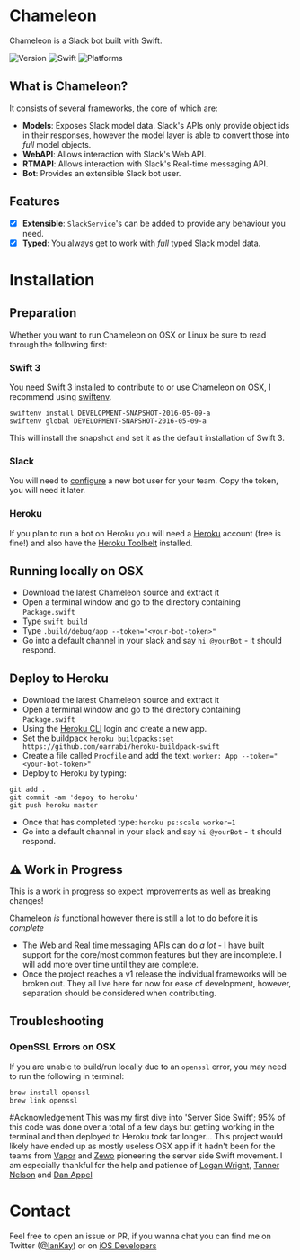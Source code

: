 # Chameleon
Chameleon is a Slack bot built with Swift.

![Version](https://img.shields.io/badge/Version-0.7.1-brightgreen.svg) 
![Swift](https://camo.githubusercontent.com/0727f3687a1e263cac101c5387df41048641339c/68747470733a2f2f696d672e736869656c64732e696f2f62616467652f53776966742d332e302d6f72616e67652e7376673f7374796c653d666c6174)
![Platforms](https://img.shields.io/badge/Platforms-osx%20%7C%20linux-lightgrey.svg)

## What is Chameleon?
It consists of several frameworks, the core of which are:

* **Models**: Exposes Slack model data. Slack's APIs only provide object ids in their responses, however the model layer is able to convert those into _full_ model objects. 
* **WebAPI**: Allows interaction with Slack's Web API.
* **RTMAPI**: Allows interaction with Slack's Real-time messaging API.
* **Bot**: Provides an extensible Slack bot user.

## Features
* [x] **Extensible**: `SlackService`'s can be added to provide any behaviour you need.
* [x] **Typed**: You always get to work with _full_ typed Slack model data.

# Installation
## Preparation
Whether you want to run Chameleon on OSX or Linux be sure to read through the following first:

### Swift 3
You need Swift 3 installed to contribute to or use Chameleon on OSX, I recommend using [swiftenv](https://github.com/kylef/swiftenv).

```
swiftenv install DEVELOPMENT-SNAPSHOT-2016-05-09-a
swiftenv global DEVELOPMENT-SNAPSHOT-2016-05-09-a
```

This will install the snapshot and set it as the default installation of Swift 3.

### Slack
You will need to [configure](https://my.slack.com/services/new/bot) a new bot user for your team. 
Copy the token, you will need it later.

### Heroku
If you plan to run a bot on Heroku you will need a [Heroku](https://www.heroku.com/) account (free is fine!) 
and also have the [Heroku Toolbelt](https://toolbelt.heroku.com/) installed. 

## Running locally on OSX
* Download the latest Chameleon source and extract it
* Open a terminal window and go to the directory containing `Package.swift`
* Type `swift build`
* Type `.build/debug/app --token="<your-bot-token>"`
* Go into a default channel in your slack and say `hi @yourBot` - it should respond.

## Deploy to Heroku
* Download the latest Chameleon source and extract it
* Open a terminal window and go to the directory containing `Package.swift`
* Using the [Heroku CLI](https://devcenter.heroku.com/articles/heroku-command) login and create a new app.
* Set the buildpack `heroku buildpacks:set https://github.com/oarrabi/heroku-buildpack-swift`
* Create a file called `Procfile` and add the text: `worker: App --token="<your-bot-token>"`
* Deploy to Heroku by typing:
```
git add .
git commit -am 'depoy to heroku'
git push heroku master
```
* Once that has completed type: `heroku ps:scale worker=1`
* Go into a default channel in your slack and say `hi @yourBot` - it should respond.

## ⚠️ Work in Progress
This is a work in progress so expect improvements as well as breaking changes!

Chameleon *is* functional however there is still a lot to do before it is *complete*

* The Web and Real time messaging APIs can do _a lot_ - 
I have built support for the core/most common features but they are incomplete. 
I will add more over time until they are complete.
* Once the project reaches a v1 release the individual frameworks will be broken out. 
They all live here for now for ease of development, however, separation should be considered when contributing.

## Troubleshooting
### OpenSSL Errors on OSX
If you are unable to build/run locally due to an `openssl` error, you may need to run the following in terminal:

```
brew install openssl
brew link openssl
```


#Acknowledgement
This was my first dive into 'Server Side Swift'; 
95% of this code was done over a total of a few days but getting working in the terminal 
and then deployed to Heroku took far longer... This project would likely have ended up as 
mostly useless OSX app if it hadn't been for the teams from [Vapor](http://qutheory.io/) and [Zewo](http://www.zewo.io/)
pioneering the server side Swift movement. I am especially thankful for the help and patience of 
[Logan Wright](https://twitter.com/LogMaestro), [Tanner Nelson](https://twitter.com/tanner0101) and [Dan Appel](https://twitter.com/Dan_Appel)

# Contact
Feel free to open an issue or PR, 
if you wanna chat you can find me on Twitter ([@IanKay](https://twitter.com/IanKay)) 
or on [iOS Developers](http://ios-developers.io)
